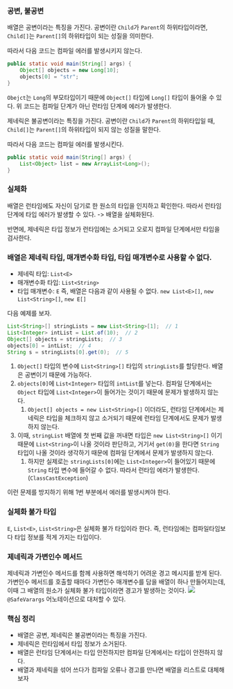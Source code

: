 ### 공변, 불공변
배열은 공변이라는 특징을 가진다. 공변이란 `Child`가 `Parent`의 하위타입이라면, `Child[]`는 `Parent[]`의 하위타입이 되는 성질을 의미한다. 

따라서 다음 코드는 컴파일 에러를 발생시키지 않는다.
```java
public static void main(String[] args) {  
    Object[] objects = new Long[10];  
    objects[0] = "str";  
}
```
`Obejct`는 `Long`의 부모타입이기 때문에 `Object[]` 타입에 `Long[]` 타입이 들어올 수 있다. 위 코드는 컴파일 단계가 아닌 런타임 단계에 에러가 발생한다.

제네릭은 불공변이라는 특징을 가진다. 공변이란 `Child`가 `Parent`의 하위타입일 때, `Child[]`는 `Parent[]`의 하위타입이 되지 않는 성질을 말한다.

따라서 다음 코드는 컴파일 에러를 발생시킨다.
```java
public static void main(String[] args) {  
    List<Object> list = new ArrayList<Long>();  
}
```

### 실체화
배열은 런타임에도 자신이 담기로 한 원소의 타입을 인지하고 확인한다. 따라서 런타임 단계에 타입 에러가 발생할 수 있다. -> 배열을 실체화된다.

반면에, 제네릭은 타입 정보가 런타임에는 소거되고 오로지 컴파일 단계에서만 타임을 검사한다. 

### 배열은 제네릭 타입, 매개변수화 타입, 타입 매개변수로 사용할 수 없다.
- 제네릭 타입: `List<E>`
- 매개변수화 타입: `List<String>`
- 타입 매개변수: `E`
즉, 배열은 다음과 같이 사용될 수 없다. `new List<E>[]`, `new List<String>[]`, `new E[]`

다음 예제를 보자.
```java
List<String>[] stringLists = new List<String>[1];  // 1
List<Integer> intList = List.of(10);  // 2
Object[] objects = stringLists;  // 3
objects[0] = intList;  // 4
String s = stringLists[0].get(0);  // 5
```
1. `Object[]` 타입의 변수에 `List<String>[]` 타입의 `stringLists`를 할당한다. 배열은 공변이기 때문에 가능하다.
2. `objects[0]`에 `List<Integer>` 타입의 `intList`를 넣는다. 컴파일 단계에서는 `Object` 타입에 `List<Integer>`이 들어가는 것이기 때문에 문제가 발생하지 않는다. 
	1. `Object[] objects = new List<String>[]` 이더라도, 런타임 단계에서는 제네릭은 타입을 체크하지 않고 소거되기 때문에 런타임 단계에서도 문제가 발생하지 않는다.
3. 이때, `stringList` 배열에 첫 번째 값을 꺼내면 타입은 `new List<String>[]` 이기 때문에 `List<String>`이 나올 것이라 판단하고, 거기서 `get(0)`을 한다면 `String` 타입이 나올 것이라 생각하기 때문에 컴파일 단계에서 문제가 발생하지 않는다.
	1. 하지만 실제로는 `stringLists[0]`에는 `List<Integer>`이 들어있기 때문에 `String` 타입 변수에 들어갈 수 없다. 따라서 런타임 에러가 발생한다. (`ClassCastException`)

이런 문제를 방지하기 위해 1번 부분에서 에러를 발생시켜야 한다.

### 실체화 불가 타입
`E`, `List<E>`, `List<String>`은 실체화 불가 타입이라 한다. 즉, 런타임에는 컴파일타임보다 타입 정보를 적게 가지는 타입이다.

###  제네릭과 가변인수 메서드
제네릭과 가변인수 메서드를 함께 사용하면 해석하기 어려운 경고 메시지를 받게 된다. 가변인수 메서드를 호출할 때마다 가변인수 매개변수를 담을 배열이 하나 만들어지는데, 이때 그 배열의 원소가 실체화 불가 타입이라면 경고가 발생하는 것이다.
![](https://i.imgur.com/Gug65s0.png)
`@SafeVarargs` 어노테이션으로 대처할 수 있다.

### 핵심 정리
- 배열은 공변, 제네릭은 불공변이라는 특징을 가진다.
- 제네릭은 런타임에서 타입 정보가 소거된다. 
- 배열은 런타임 단계에서는 타입 안전하지만 컴파일 단계에서는 타입이 안전하지 않다.
- 배열과 제네릭을 섞어 쓰다가 컴파일 오류나 경고를 만나면 배열을 리스트로 대체해보자

